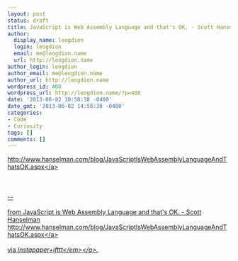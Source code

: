 ```yaml
---
layout: post
status: draft
title: JavaScript is Web Assembly Language and that's OK. - Scott Hanselman
author:
  display_name: leogdion
  login: leogdion
  email: me@leogdion.name
  url: http://leogdion.name
author_login: leogdion
author_email: me@leogdion.name
author_url: http://leogdion.name
wordpress_id: 408
wordpress_url: http://leogdion.name/?p=408
date: '2013-06-02 10:58:38 -0400'
date_gmt: '2013-06-02 14:58:38 -0400'
categories:
- Code
- Curiosity
tags: []
comments: []
---
```

<p><a href="http:&#47;&#47;www.hanselman.com&#47;blog&#47;JavaScriptIsWebAssemblyLanguageAndThatsOK.aspx">http:&#47;&#47;www.hanselman.com&#47;blog&#47;JavaScriptIsWebAssemblyLanguageAndThatsOK.aspx<&#47;a><br><br />
<br><br />
--<br><br />
from JavaScript is Web Assembly Language and that's OK. - Scott Hanselman <a href="http:&#47;&#47;www.hanselman.com&#47;blog&#47;JavaScriptIsWebAssemblyLanguageAndThatsOK.aspx">http:&#47;&#47;www.hanselman.com&#47;blog&#47;JavaScriptIsWebAssemblyLanguageAndThatsOK.aspx<&#47;a><br><br />
via <a href="http:&#47;&#47;ifttt.com&#47;recipes&#47;4071"><em>Instapaper+ifttt<&#47;em><&#47;a>.</p>
